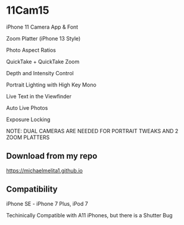 # 11Cam15

iPhone 11 Camera App & Font

Zoom Platter (iPhone 13 Style)

Photo Aspect Ratios

QuickTake + QuickTake Zoom

Depth and Intensity Control

Portrait Lighting with High Key Mono

Live Text in the Viewfinder 

Auto Live Photos

Exposure Locking


NOTE: DUAL CAMERAS ARE NEEDED FOR PORTRAIT TWEAKS AND 2 ZOOM PLATTERS

## Download from my repo

https://michaelmelita1.github.io

## Compatibility

iPhone SE - iPhone 7 Plus, iPod 7

Techinically Compatible with A11 iPhones, but there is a Shutter Bug
